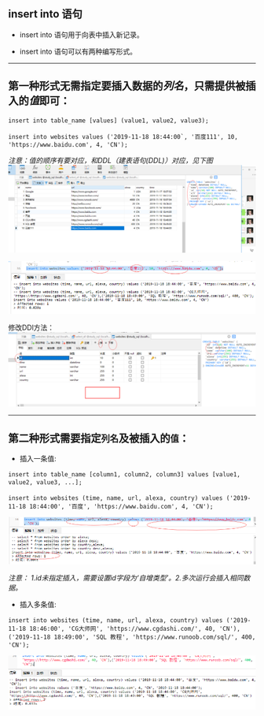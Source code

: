 ## insert into 语句

* insert into 语句用于向表中插入新记录。

* insert into 语句可以有两种编写形式。

---
## 第一种形式无需指定要插入数据的*列名*，只需提供被插入的*值*即可：
```MySql
insert into table_name [values] (value1, value2, value3);

insert into websites values ('2019-11-18 18:44:00`, '百度111', 10, 'https://www.baidu.com', 4, 'CN');
```

*注意：值的顺序有要对应，和DDL（建表语句(DDL)）对应，见下图*
<img src='./img/insert_into-values-order.png' />

<img src='./img/insert_into-values.png' />

修改DDl方法：
<img src='./img/insert_into-values-noName.png' />


---
## 第二种形式需要指定`列名`及被插入的`值`：
* 插入一条值:

```MySql
insert into table_name [column1, column2, column3] values [value1, value2, value3, ...];

insert into websites (time, name, url, alexa, country) values ('2019-11-18 18:44:00', '百度', 'https://www.baidu.com', 4, 'CN');
```

<img src='./img/select_insert-into.png' />

*注意： 1.id未指定插入，需要设置id字段为‘自增类型’。2.多次运行会插入相同数据。*

* 插入多条值:

```MySql
insert into websites (time, name, url, alexa, country) values ('2019-11-18 18:46:00', 'CG大师网', 'https://www.cgdashi.com/', 40, 'CN'),('2019-11-18 18:49:00', 'SQL 教程', 'https://www.runoob.com/sql/', 400, 'CN');
```
<img src='./img/insert_into-moreColumn.png' />

